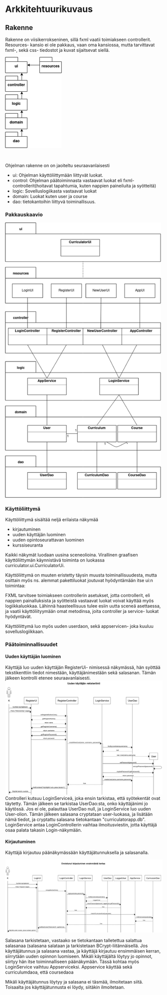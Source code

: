 # Arkkitehtuurikuvaus
## Rakenne


Rakenne on viisikerrokseninen, sillä fxml vaatii toimiakseen controllerit. Resources- kansio ei ole pakkaus, vaan oma kansiossa, mutta tarvittavat fxml-, sekä css- tiedostot ja kuvat sijaitsevat siellä.

<img src=https://raw.githubusercontent.com/nothros/ot-harjoitustyo/master/dokumentaatio/kuvat/kerrosarkkitehtuuri.png>
<p>&nbsp;</p>

<p> Ohjelman rakenne on on jaoiteltu seuraavanlaisesti</p>

  - ui: Ohjelman käyttöliittymään liittyvät luokat.
  - control: Ohjelman päätoiminnasta vastaavat luokat eli fxml- controllerit(hoitavat tapahtumia, kuten nappien paineiluita ja syötteitä)
  - logic: Sovelluslogiikasta vastaavat luokat
  - domain: Luokat kuten user ja course
  - dao: tietokantoihin liittyvä toiminallisuus.
  
### Pakkauskaavio

<img src ="https://raw.githubusercontent.com/nothros/ot-harjoitustyo/master/dokumentaatio/kuvat/paakaavio.png" width="500"> 

### Käyttöliittymä

Käyttöliittymä sisältää neljä erilaista näkymää

   - kirjautuminen
   - uuden käyttäjän luominen
   - uuden opintoseurattavan luominen
   - kurssiseuranta

Kaikki näkymät luodaan uusina sceneolioina.
Virallinen graafisen käyttöliittymän käynnistävä toiminta on luokassa curriculator.ui.CurriculatorUi.

Käyttöliittymä on muuten eristetty täysin muusta toiminallisuudesta, mutta osittain myös ns. alemmat pakettiluokat joutuvat hyödyntämään itse ui:n toimintaa:

FXML tarvitsee toimiakseen controllerin asetukset, jotta controllerit, eli nappien painalluksista ja syötteistä vastaavat luokat voivat käyttää myös logiikkaluokkaa. Lähinnä haasteellisuus tulee esiin uutta sceneä asettaessa, ja vaatii käyttöliityymään omat metodinsa, joita controller ja service- luokat hyödyntävät.


Käyttöliittymä luo myös uuden userdaon, sekä appservicen- joka kuuluu sovelluslogiikkaan.

### Päätoiminnallisuudet
#### Uuden käyttäjän luominen
Käyttäjä luo uuden käyttäjän RegisterUi- nimisessä näkymässä, hän syöttää tekstikenttiin tiedot nimestään, käyttäjänimestään sekä salasanan. Tämän jälkeen kontrolli etenee seuraavanlaisesti.
<img src ="https://raw.githubusercontent.com/nothros/ot-harjoitustyo/master/dokumentaatio/kuvat/uusikayttajakaavio.png">
Controlleri kutsuu LoginServiceä, joka ensin tarkistaa, että syötekentät ovat täytetty. Tämän jälkeen se tarkistaa UserDao:sta, onko käyttäjänimi jo käytössä. Jos ei ole, palauttaa UserDao null, ja LoginService luo uuden User-olion. Tämän jälkeen salasana cryptataan user-luokasa, ja lisätään nämä tiedot, ja cryptattu salasana tietokantaan "curriculatorapp.db". LoginService antaa LoginControllerin vaihtaa ilmoitusviestin, jotta käyttäjä osaa palata takasin Login-näkymään.

#### Kirjautuminen
Käyttäjä kirjautuu päänäkymässään käyttäjätunnuksella ja salasanalla.

<img src ="https://raw.githubusercontent.com/nothros/ot-harjoitustyo/master/dokumentaatio/kuvat/kirjautuminen.png" width="1000">





Salasana tarkistetaan, vastaako se tietokantaan talletettua salattua salasanaa (salasana salataan ja tarkistetaan BCrypt-liitännäisellä. Jos käyttäjätunnus ja salasana vastaa, ja käyttäjä kirjautuu ensimmäisen kerran, siirrytään uuden opinnon luomiseen. Mikäli käyttäjältä löytyy jo opinnot, siirtyy hän itse toiminnalliseen päänäkymään. Tässä kohtaa myös LoginService vaihtuu Appserviceksi. Appservice käyttää sekä curriculumdaoa, että coursedaoa



Mikäli käyttäjätunnus löytyy ja salasana ei täsmää, ilmoitetaan siitä. Toisaalta jos käyttäjätunnusta ei löydy, siitäkin ilmoitetaan.





